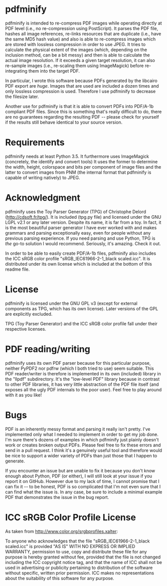 # pdfminify
pdfminify is intended to re-compress PDF images while operating directly at PDF
level (i.e., no re-compression using PostScript). It parses the PDF file,
hashes all image references, re-links resources that are duplicate (i.e., have
the same MD5 hash value) and also is able to re-compress images which are
stored with lossless compression in order to use JPEG. It tries to calculate
the physical extent of the images (which, depending on the inclusion method,
can be a bit messy) and then is able to calculate the actual image resolution.
If it exceeds a given target resolution, it can also re-sample images (i.e.,
re-scaling them using ImageMagick) before re-integrating them into the target
PDF.

In particular, I wrote this software because PDFs generated by the libcairo PDF
export are *huge*. Images that are used are included a dozen times and only
lossless compression is used. Therefore I use pdfminify to decrease the
filesize later.

Another use for pdfminify is that it is able to convert PDFs into PDF/A-1b
compliant PDF files. Since this is something that's really difficult to do,
there are no guarantees regarding the resulting PDF -- please check for
yourself if the results still behave identical to your source version.

# Requirements
pdfminify needs at least Python 3.5. It furthermore uses ImageMagick
(concretely, the identify and convert tools) It uses the former to determine
the width, height, colorspace and bits per component of image files and the
latter to convert images from PNM (the internal format that pdfminify is
capable of writing natively) to JPEG.

# Acknowledgment
pdfminify uses the Toy Parser Generator (TPG) of Christophe Delord
(http://cdsoft.fr/tpg/). It is included (tpg.py file) and licensed under the
GNU LGPL v2.1 or any later version. Despite its name, it is far from a toy. In
fact, it is the most beautiful parser generator I have ever worked with and
makes grammars and parsing exceptionally easy, even for people without any
previous parsing experience. If you need parsing and use Python, TPG is *the*
go-to solution I would recommend. Seriously, it's amazing. Check it out.

In order to be able to easily create PDF/A-1b files, pdfminify also includes
the ICC sRGB color profile "sRGB_IEC61966-2-1_black scaled.icc". It is
distributed under its own license which is included at the bottom of this
readme file.

# License
pdfminify is licensed under the GNU GPL v3 (except for external components as
TPG, which has its own license). Later versions of the GPL are explicitly
excluded.

TPG (Toy Parser Generator) and the ICC sRGB color profile fall under their
respective licenses.

# PDF reading/writing
pdfminify uses its own PDF parser because for this particular purpose, neither
PyPDF2 nor pdfrw (which I both tried to use) seem suitable. This PDF
reader/writer is therefore is implemented in its own (included) library in the
"llpdf" subdirectory. It's the "low-level PDF" library because in contrast to
other PDF libraries, it has very little abstraction of the PDF file itself (and
exposes all the ugly PDF internals to the poor user). Feel free to play around
with it as you like!

# Bugs
PDF is an inherently messy format and parsing it really isn't pretty. I've
implemented only what I needed to implement in order to get my job done. I'm
sure there's dozens of examples in which pdfminify just plainly doesn't work or
creates broken output PDFs. Please feel free to fix these errors and send in a
pull request. I think it's a genuinely useful tool and therefore would be nice
to support a wider variety of PDFs than just those that I happen to generate.

If you encounter an issue but are unable to fix it because you don't know
enough about Python, PDF (or either), I will still look at your issue if you
report it on GitHub. However due to my lack of time, I cannot promise that I
can fix it -- to be honest, PDF is so complicated that I'm not even sure that I
can find what the issue is. In any case, be sure to include a minimal example
PDF that demonstrates the issue in the bug report.

# ICC sRGB Color Profile License
As taken from http://www.color.org/srgbprofiles.xalter:

  To anyone who acknowledges that the file "sRGB_IEC61966-2-1_black
  scaled.icc" is provided "AS IS" WITH NO EXPRESS OR IMPLIED WARRANTY, permission
  to use, copy and distribute these file for any purpose is hereby granted
  without fee, provided that the file is not changed including the ICC copyright
  notice tag, and that the name of ICC shall not be used in advertising or
  publicity pertaining to distribution of the software without specific, written
  prior permission. ICC makes no representations about the suitability of this
  software for any purpose.
